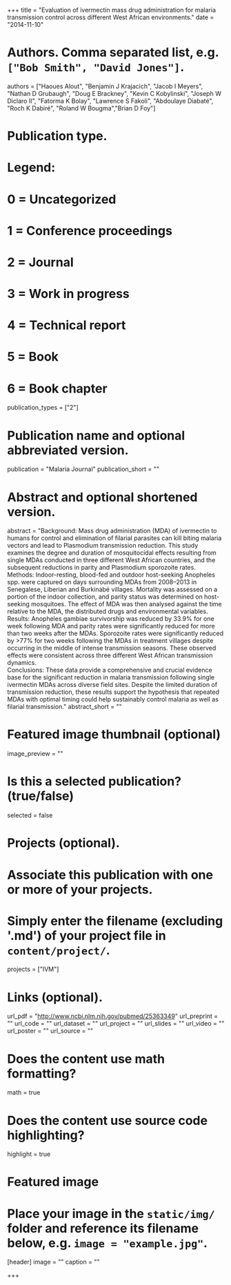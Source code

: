 +++
title = "Evaluation of ivermectin mass drug administration for malaria transmission control across different West African environments."
date = "2014-11-10"

# Authors. Comma separated list, e.g. `["Bob Smith", "David Jones"]`.
authors = ["Haoues Alout", "Benjamin J Krajacich", "Jacob I Meyers", "Nathan D Grubaugh", "Doug E Brackney", "Kevin C Kobylinski", "Joseph W Diclaro II", "Fatorma K Bolay", "Lawrence S Fakoli", "Abdoulaye Diabaté", "Roch K Dabiré", "Roland W Bougma","Brian D Foy"]

# Publication type.
# Legend:
# 0 = Uncategorized
# 1 = Conference proceedings
# 2 = Journal
# 3 = Work in progress
# 4 = Technical report
# 5 = Book
# 6 = Book chapter
publication_types = ["2"]

# Publication name and optional abbreviated version.
publication = "Malaria Journal"
publication_short = ""

# Abstract and optional shortened version.
abstract = "Background: Mass drug administration (MDA) of ivermectin to humans for control and elimination of filarial parasites can kill biting malaria vectors and lead to Plasmodium transmission reduction. This study examines the degree and duration of mosquitocidal effects resulting from single MDAs conducted in three different West African countries, and the subsequent reductions in parity and Plasmodium sporozoite rates. <br /> Methods: Indoor-resting, blood-fed and outdoor host-seeking Anopheles spp. were captured on days surrounding MDAs from 2008–2013 in Senegalese, Liberian and Burkinabé villages. Mortality was assessed on a portion of the indoor collection, and parity status was determined on host-seeking mosquitoes. The effect of MDA was then analysed against the time relative to the MDA, the distributed drugs and environmental variables. <br />Results: Anopheles gambiae survivorship was reduced by 33.9% for one week following MDA and parity rates were significantly reduced for more than two weeks after the MDAs. Sporozoite rates were significantly reduced by >77% for two weeks following the MDAs in treatment villages despite occurring in the middle of intense transmission seasons. These observed effects were consistent across three different West African transmission dynamics. <br />Conclusions: These data provide a comprehensive and crucial evidence base for the significant reduction in malaria transmission following single ivermectin MDAs across diverse field sites. Despite the limited duration of transmission reduction, these results support the hypothesis that repeated MDAs with optimal timing could help sustainably control malaria as well as filarial transmission."
abstract_short = ""

# Featured image thumbnail (optional)
image_preview = ""

# Is this a selected publication? (true/false)
selected = false

# Projects (optional).
#   Associate this publication with one or more of your projects.
#   Simply enter the filename (excluding '.md') of your project file in `content/project/`.
projects = ["IVM"]

# Links (optional).
url_pdf = "http://www.ncbi.nlm.nih.gov/pubmed/25363349"
url_preprint = ""
url_code = ""
url_dataset = ""
url_project = ""
url_slides = ""
url_video = ""
url_poster = ""
url_source = ""

# Does the content use math formatting?
math = true

# Does the content use source code highlighting?
highlight = true

# Featured image
# Place your image in the `static/img/` folder and reference its filename below, e.g. `image = "example.jpg"`.
[header]
image = ""
caption = ""

+++

